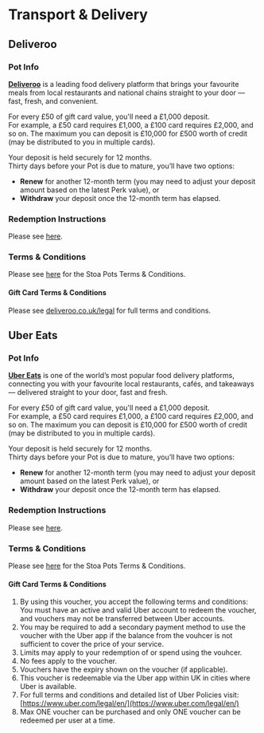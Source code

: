 # Transport & Delivery

## Deliveroo

### Pot Info

[**Deliveroo**](https://www.deliveroo.co.uk) is a leading food delivery platform that brings your favourite meals from local restaurants and national chains straight to your door — fast, fresh, and convenient.

For every £50 of gift card value, you'll need a £1,000 deposit.\
For example, a £50 card requires £1,000, a £100 card requires £2,000, and so on. The maximum you can deposit is £10,000 for £500 worth of credit (may be distributed to you in multiple cards).

Your deposit is held securely for 12 months.\
Thirty days before your Pot is due to mature, you’ll have two options:

* **Renew** for another 12-month term (you may need to adjust your deposit amount based on the latest Perk value), or
* **Withdraw** your deposit once the 12-month term has elapsed.

### Redemption Instructions

Please see [here](../perk-redemption-instructions-list/experiences.md#ticketmaster).

### Terms & Conditions

Please see [here](https://app.stoa.money/terms-and-conditions) for the Stoa Pots Terms & Conditions.

#### Gift Card Terms & Conditions

Please see [deliveroo.co.uk/legal](https://deliveroo.co.uk/legal) for full terms and conditions.

## Uber Eats

### Pot Info

[**Uber Eats**](https://www.ubereats.com) is one of the world’s most popular food delivery platforms, connecting you with your favourite local restaurants, cafés, and takeaways — delivered straight to your door, fast and fresh.

For every £50 of gift card value, you'll need a £1,000 deposit.\
For example, a £50 card requires £1,000, a £100 card requires £2,000, and so on. The maximum you can deposit is £10,000 for £500 worth of credit (may be distributed to you in multiple cards).

Your deposit is held securely for 12 months.\
Thirty days before your Pot is due to mature, you’ll have two options:

* **Renew** for another 12-month term (you may need to adjust your deposit amount based on the latest Perk value), or
* **Withdraw** your deposit once the 12-month term has elapsed.

### Redemption Instructions

Please see [here](../perk-redemption-instructions-list/experiences.md#ticketmaster).

### Terms & Conditions

Please see [here](https://app.stoa.money/terms-and-conditions) for the Stoa Pots Terms & Conditions.

#### Gift Card Terms & Conditions

1. By using this voucher, you accept the following terms and conditions: You must have an active and valid Uber account to redeem the voucher, and vouchers may not be transferred between Uber accounts.
2. You may be required to add a secondary payment method to use the voucher with the Uber app if the balance from the vouhcer is not sufficient to cover the price of your service.
3. Limits may apply to your redemption of or spend using the vouhcer.
4. No fees apply to the voucher.
5. Vouchers have the expiry shown on the voucher (if applicable).&#x20;
6. This voucher is redeemable via the Uber app within UK in cities where Uber is available.
7. For full terms and conditions and detailed list of Uber Policies visit: [https://www.uber.com/legal/en/](https://www.uber.com/legal/en/)
8. Max ONE voucher can be purchased and only ONE voucher can be redeemed per user at a time.
